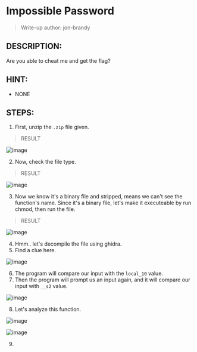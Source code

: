 # Impossible Password
> Write-up author: jon-brandy
## DESCRIPTION:
Are you able to cheat me and get the flag?
## HINT:
- NONE
## STEPS:
1. First, unzip the `.zip` file given.

> RESULT

![image](https://user-images.githubusercontent.com/70703371/208129090-784d9df3-a66f-404c-bb37-3276d2fc4474.png)


2. Now, check the file type.

> RESULT

![image](https://user-images.githubusercontent.com/70703371/208129195-3604916d-566c-4438-a97b-a3debcb68a18.png)


3. Now we know it's a binary file and stripped, means we can't see the function's name. Since it's a binary file, let's make it executeable by run chmod, then run the file.

> RESULT

![image](https://user-images.githubusercontent.com/70703371/208129406-d09f7b90-0781-4e39-8b73-e2c78feb6ecf.png)


4. Hmm.. let's decompile the file using ghidra.
5. Find a clue here.

![image](https://user-images.githubusercontent.com/70703371/208130523-59086866-395b-4b45-948e-773b1a8dee01.png)


6. The program will compare our input with the `local_10` value.
7. Then the program will prompt us an input again, and it will compare our input with `__s2` value.

![image](https://user-images.githubusercontent.com/70703371/208130909-4d17f40b-6018-4c31-aa6b-7add255f0fbc.png)


8. Let's analyze this function.

![image](https://user-images.githubusercontent.com/70703371/208131063-56205631-7b75-4128-b1ae-1ac97370cee6.png)


![image](https://user-images.githubusercontent.com/70703371/208131171-bc4830da-22e0-470c-af4c-f0eab1a7bb69.png)


9. 
